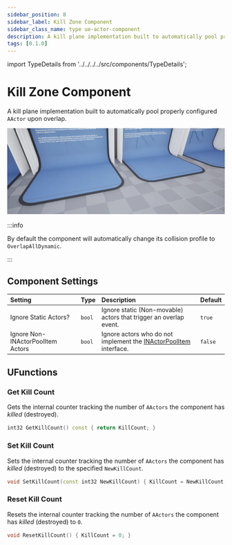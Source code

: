 ```yaml
---
sidebar_position: 8
sidebar_label: Kill Zone Component
sidebar_class_name: type ue-actor-component
description: A kill plane implementation built to automatically pool properly configured AActor upon overlap.
tags: [0.1.0]
---
```


import TypeDetails from '../../../../src/components/TypeDetails';

# Kill Zone Component

<TypeDetails icon="/assets/svg/actor-pools/kill-zone-component.svg" iconType="img" base="UActorComponent" type="UNKillZoneComponent" typeExtra="" headerFile="NexusActorPools/Public/NKillZoneComponent.h" />

A kill plane implementation built to automatically pool properly configured `AActor` upon overlap.

![UNKillZoneComponent](kill-zone-component.webp)

:::info

By default the component will automatically change its collision profile to `OverlapAllDynamic`.

:::

## Component Settings

| Setting | Type | Description | Default |
| :-- | :-- | :-- | :-- |
| Ignore Static Actors? | `bool` | Ignore static (Non-movable) actors that trigger an overlap event.  | `true` |
| Ignore Non-INActorPoolItem Actors | `bool` | Ignore actors who do not implement the [INActorPoolItem](actor-pool-item.md) interface. | `false` |

## UFunctions

### Get Kill Count

Gets the internal counter tracking the number of `AActors` the component has _killed_ (destroyed).

```cpp
int32 GetKillCount() const { return KillCount; }
```

### Set Kill Count

Sets the internal counter tracking the number of `AActors` the component has _killed_ (destroyed) to the specified `NewKillCount`.

```cpp
void SetKillCount(const int32 NewKillCount) { KillCount = NewKillCount; }
```

### Reset Kill Count

Resets the internal counter tracking the number of `AActors` the component has _killed_ (destroyed) to `0`.

```cpp
void ResetKillCount() { KillCount = 0; }
```

